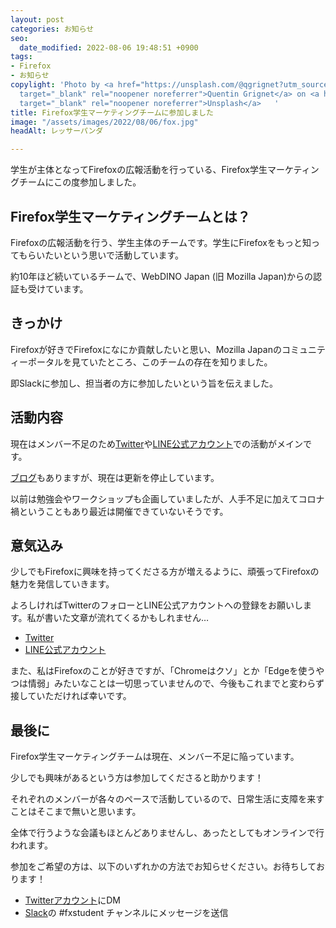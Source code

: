 ```yaml
---
layout: post
categories: お知らせ
seo:
  date_modified: 2022-08-06 19:48:51 +0900
tags:
- Firefox
- お知らせ
copylight: 'Photo by <a href="https://unsplash.com/@qgrignet?utm_source=unsplash&utm_medium=referral&utm_content=creditCopyText"
  target="_blank" rel="noopener noreferrer">Quentin Grignet</a> on <a href="https://unsplash.com/s/photos/firefox?utm_source=unsplash&utm_medium=referral&utm_content=creditCopyText"
  target="_blank" rel="noopener noreferrer">Unsplash</a>   '
title: Firefox学生マーケティングチームに参加しました
image: "/assets/images/2022/08/06/fox.jpg"
headAlt: レッサーパンダ

---
```

学生が主体となってFirefoxの広報活動を行っている、Firefox学生マーケティングチームにこの度参加しました。

## Firefox学生マーケティングチームとは？

Firefoxの広報活動を行う、学生主体のチームです。学生にFirefoxをもっと知ってもらいたいという思いで活動しています。

約10年ほど続いているチームで、WebDINO Japan (旧 Mozilla Japan)からの認証も受けています。

## きっかけ

Firefoxが好きでFirefoxになにか貢献したいと思い、Mozilla Japanのコミュニティーポータルを見ていたところ、このチームの存在を知りました。

即Slackに参加し、担当者の方に参加したいという旨を伝えました。

## 活動内容

現在はメンバー不足のため<a href="https://twitter.com/firefox_st" target="_blank" rel="noopener noreferrer">Twitter</a>や<a href="https://line.me/R/ti/p/TT5Rx0HQLP" target="_blank" rel="noopener noreferrer">LINE公式アカウント</a>での活動がメインです。

<a href="https://fxstudent.tumblr.com/" target="_blank" rel="noopener noreferrer">ブログ</a>もありますが、現在は更新を停止しています。

以前は勉強会やワークショップも企画していましたが、人手不足に加えてコロナ禍ということもあり最近は開催できていないそうです。

## 意気込み

少しでもFirefoxに興味を持ってくださる方が増えるように、頑張ってFirefoxの魅力を発信していきます。

よろしければTwitterのフォローとLINE公式アカウントへの登録をお願いします。私が書いた文章が流れてくるかもしれません…

* <a href="https://twitter.com/firefox_st" target="_blank" rel="noopener noreferrer">Twitter</a>
* <a href="https://line.me/R/ti/p/TT5Rx0HQLP" target="_blank" rel="noopener noreferrer">LINE公式アカウント</a>

また、私はFirefoxのことが好きですが、「Chromeはクソ」とか「Edgeを使うやつは情弱」みたいなことは一切思っていませんので、今後もこれまでと変わらず接していただければ幸いです。

## 最後に

Firefox学生マーケティングチームは現在、メンバー不足に陥っています。

少しでも興味があるという方は参加してくださると助かります！

それぞれのメンバーが各々のペースで活動しているので、日常生活に支障を来すことはそこまで無いと思います。

全体で行うような会議もほとんどありませんし、あったとしてもオンラインで行われます。

参加をご希望の方は、以下のいずれかの方法でお知らせください。お待ちしております！

* <a href="https://twitter.com/firefox_st" target="_blank" rel="noopener noreferrer">Twitterアカウント</a>にDM
* <a href="https://join.slack.com/t/mozillajp/shared_invite/MjI2NDMwODUwNzY5LTE1MDI4MjEyMjktYjE2MThlMmM4OA" target="_blank" rel="noopener noreferrer">Slack</a>の #fxstudent チャンネルにメッセージを送信